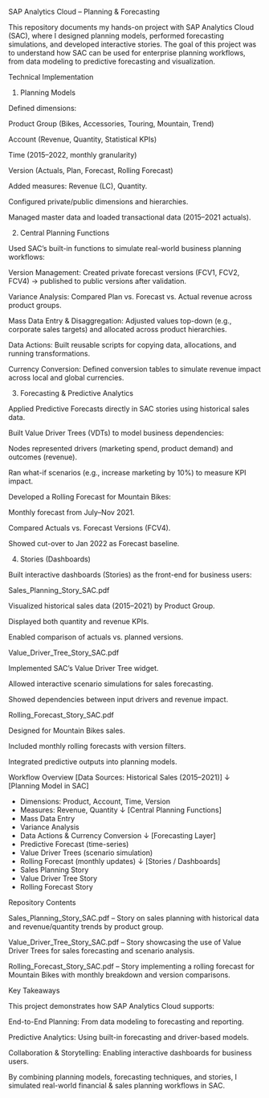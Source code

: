 SAP Analytics Cloud – Planning & Forecasting 

This repository documents my hands-on project with SAP Analytics Cloud (SAC), where I designed planning models, performed forecasting simulations, and developed interactive stories.
The goal of this project was to understand how SAC can be used for enterprise planning workflows, from data modeling to predictive forecasting and visualization.

Technical Implementation
1. Planning Models

Defined dimensions:

Product Group (Bikes, Accessories, Touring, Mountain, Trend)

Account (Revenue, Quantity, Statistical KPIs)

Time (2015–2022, monthly granularity)

Version (Actuals, Plan, Forecast, Rolling Forecast)

Added measures: Revenue (LC), Quantity.

Configured private/public dimensions and hierarchies.

Managed master data and loaded transactional data (2015–2021 actuals).

2. Central Planning Functions

Used SAC’s built-in functions to simulate real-world business planning workflows:

Version Management: Created private forecast versions (FCV1, FCV2, FCV4) → published to public versions after validation.

Variance Analysis: Compared Plan vs. Forecast vs. Actual revenue across product groups.

Mass Data Entry & Disaggregation: Adjusted values top-down (e.g., corporate sales targets) and allocated across product hierarchies.

Data Actions: Built reusable scripts for copying data, allocations, and running transformations.

Currency Conversion: Defined conversion tables to simulate revenue impact across local and global currencies.

3. Forecasting & Predictive Analytics

Applied Predictive Forecasts directly in SAC stories using historical sales data.

Built Value Driver Trees (VDTs) to model business dependencies:

Nodes represented drivers (marketing spend, product demand) and outcomes (revenue).

Ran what-if scenarios (e.g., increase marketing by 10%) to measure KPI impact.

Developed a Rolling Forecast for Mountain Bikes:

Monthly forecast from July–Nov 2021.

Compared Actuals vs. Forecast Versions (FCV4).

Showed cut-over to Jan 2022 as Forecast baseline.

4. Stories (Dashboards)

Built interactive dashboards (Stories) as the front-end for business users:

Sales_Planning_Story_SAC.pdf

Visualized historical sales data (2015–2021) by Product Group.

Displayed both quantity and revenue KPIs.

Enabled comparison of actuals vs. planned versions.

Value_Driver_Tree_Story_SAC.pdf

Implemented SAC’s Value Driver Tree widget.

Allowed interactive scenario simulations for sales forecasting.

Showed dependencies between input drivers and revenue impact.

Rolling_Forecast_Story_SAC.pdf

Designed for Mountain Bikes sales.

Included monthly rolling forecasts with version filters.

Integrated predictive outputs into planning models.

 Workflow Overview
[Data Sources: Historical Sales (2015–2021)]
          ↓
 [Planning Model in SAC]
   - Dimensions: Product, Account, Time, Version
   - Measures: Revenue, Quantity
          ↓
 [Central Planning Functions]
   - Mass Data Entry
   - Variance Analysis
   - Data Actions & Currency Conversion
          ↓
 [Forecasting Layer]
   - Predictive Forecast (time-series)
   - Value Driver Trees (scenario simulation)
   - Rolling Forecast (monthly updates)
          ↓
 [Stories / Dashboards]
   - Sales Planning Story
   - Value Driver Tree Story
   - Rolling Forecast Story

Repository Contents

Sales_Planning_Story_SAC.pdf – Story on sales planning with historical data and revenue/quantity trends by product group.

Value_Driver_Tree_Story_SAC.pdf – Story showcasing the use of Value Driver Trees for sales forecasting and scenario analysis.

Rolling_Forecast_Story_SAC.pdf – Story implementing a rolling forecast for Mountain Bikes with monthly breakdown and version comparisons.

Key Takeaways

This project demonstrates how SAP Analytics Cloud supports:

End-to-End Planning: From data modeling to forecasting and reporting.

Predictive Analytics: Using built-in forecasting and driver-based models.

Collaboration & Storytelling: Enabling interactive dashboards for business users.

By combining planning models, forecasting techniques, and stories, I simulated real-world financial & sales planning workflows in SAC.

